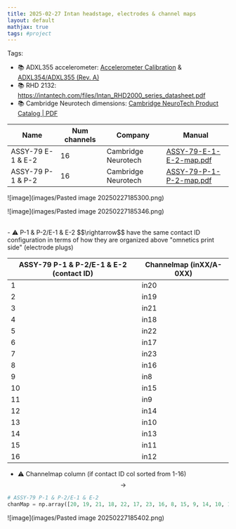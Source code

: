 ```yaml
---
title: 2025-02-27 Intan headstage, electrodes & channel maps
layout: default 
mathjax: true
tags: #project
---
```

Tags:  
- 📚 ADXL355 accelerometer: [Accelerometer Calibration](https://intantech.com/files/Intan_RHD2000_accelerometer_calibration.pdf) & [ADXL354/ADXL355 (Rev. A)](https://www.analog.com/media/en/technical-documentation/data-sheets/adxl354_355.pdf) 
- 📚 RHD 2132: https://intantech.com/files/Intan_RHD2000_series_datasheet.pdf
- 📚 Cambridge Neurotech dimensions: [Cambridge NeuroTech Product Catalog | PDF](https://www.scribd.com/document/771039846/Cambridge-NeuroTech-Product-Catalog)

| Name              | Num channels | Company             | Manual                                                                                             |
| ----------------- | ------------ | ------------------- | -------------------------------------------------------------------------------------------------- |
| ASSY-79 E-1 & E-2 | 16           | Cambridge Neurotech | [ASSY-79-E-1-E-2-map.pdf](https://www.cambridgeneurotech.com/assets/files/ASSY-79-E-1-E-2-map.pdf) |
| ASSY-79 P-1 & P-2 | 16           | Cambridge Neurotech | [ASSY-79-P-1-P-2-map.pdf](https://www.cambridgeneurotech.com/assets/files/ASSY-79-P-1-P-2-map.pdf) |

![image](images/Pasted image 20250227185300.png)


![image](images/Pasted image 20250227185346.png)

<br>
- ⚠️ P-1 & P-2/E-1 & E-2 $$\rightarrow$$ have the same contact ID configuration in terms of how they are organized above "omnetics print side" (electrode plugs)

| ASSY-79 P-1 & P-2/E-1 & E-2 (contact ID) | Channelmap (inXX/A-0XX) |
| ---------------------------------------- | ----------------------- |
| 1                                        | in20                    |
| 2                                        | in19                    |
| 3                                        | in21                    |
| 4                                        | in18                    |
| 5                                        | in22                    |
| 6                                        | in17                    |
| 7                                        | in23                    |
| 8                                        | in16                    |
| 9                                        | in8                     |
| 10                                       | in15                    |
| 11                                       | in9<br>                 |
| 12                                       | in14                    |
| 13                                       | in10                    |
| 14                                       | in13                    |
| 15                                       | in11                    |
| 16                                       | in12                    |


- ⚠️ Channelmap column (if contact ID col sorted from 1-16) $$\rightarrow$$ 
```python
# ASSY-79 P-1 & P-2/E-1 & E-2
chanMap = np.array([20, 19, 21, 18, 22, 17, 23, 16, 8, 15, 9, 14, 10, 13, 11, 12])
```


![image](images/Pasted image 20250227185402.png)

